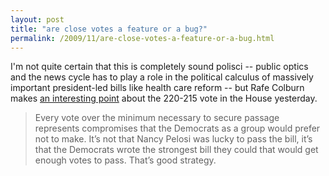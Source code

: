 ```yaml
---
layout: post
title: "are close votes a feature or a bug?"
permalink: /2009/11/are-close-votes-a-feature-or-a-bug.html
---
```


I'm not quite certain that this is completely sound polisci -- public optics and the news cycle has to play a role in the political calculus of massively important president-led bills like health care reform -- but Rafe Colburn makes [an interesting point](http://rc3.org/2009/11/08/close-votes-are-a-feature-not-a-bug/) about the 220-215 vote in the House yesterday.

> Every vote over the minimum necessary to secure passage represents compromises that the Democrats as a group would prefer not to make. It’s not that Nancy Pelosi was lucky to pass the bill, it’s that the Democrats wrote the strongest bill they could that would get enough votes to pass. That’s good strategy.